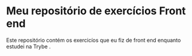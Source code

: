 # Meu repositório de exercícios Front end

Este repositório contém os exercicíos que eu fiz de front end enquanto estudei na Trybe . 
